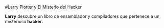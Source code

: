 #Larry Plotter y El Misterio del Hacker

**Larry** descubre un libro de ensamblador y compiladores que pertenece a un misterioso **hacker**.
